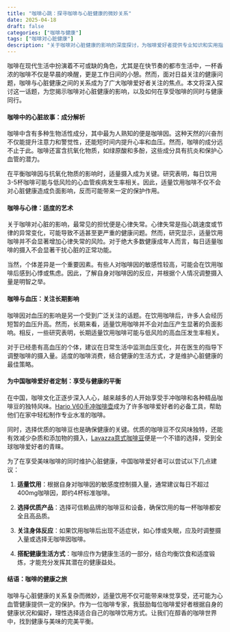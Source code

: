 ```yaml
---
title: "咖啡心跳：探寻咖啡与心脏健康的微妙关系"
date: 2025-04-18
draft: false
categories: ["咖啡与健康"]
tags: ["咖啡对心脏健康"]
description: "关于咖啡对心脏健康的影响的深度探讨，为咖啡爱好者提供专业知识和实用指南。"
---
```


咖啡在现代生活中扮演着不可或缺的角色，尤其是在快节奏的都市生活中，一杯香浓的咖啡不仅是早晨的唤醒，更是工作日间的小憩。然而，面对日益关注的健康问题，咖啡与心脏健康之间的关系成为了广大咖啡爱好者关注的焦点。本文将深入探讨这一话题，为您揭示咖啡对心脏健康的影响，以及如何在享受咖啡的同时与健康同行。

#### 咖啡中的心脏故事：成分解析

咖啡中含有多种生物活性成分，其中最为人熟知的便是咖啡因。这种天然的兴奋剂不仅能提升注意力和警觉性，还能短时间内提升心率和血压。然而，咖啡的成分远不止于此。咖啡还富含抗氧化物质，如绿原酸和多酚，这些成分具有抗炎和保护心血管的潜力。

在平衡咖啡因与抗氧化物质的影响时，适量摄入成为关键。研究表明，每日饮用3-5杯咖啡可能与低风险的心血管疾病发生率相关。因此，适量饮用咖啡不仅不会对心脏健康造成负面影响，反而可能带来一定的保护作用。

#### 咖啡与心律：适度的艺术

关于咖啡对心脏的影响，最常见的担忧便是心律失常。心律失常是指心跳速度或节律的异常变化，可能导致不适甚至更严重的健康问题。然而，研究显示，适量饮用咖啡并不会显著增加心律失常的风险。对于绝大多数健康成年人而言，每日适量咖啡的摄入不会显著干扰心脏的正常功能。

当然，个体差异是一个重要因素。有些人对咖啡因的敏感性较高，可能会在饮用咖啡后感到心悸或焦虑。因此，了解自身对咖啡因的反应，并根据个人情况调整摄入量是明智之举。

#### 咖啡与血压：关注长期影响

咖啡因对血压的影响是另一个受到广泛关注的话题。在饮用咖啡后，许多人会经历短暂的血压升高。然而，长期来看，适量饮用咖啡并不会对血压产生显著的负面影响。相反，一些研究表明，长期适量饮用咖啡可能与低风险的高血压发生率相关。

对于已经患有高血压的个体，建议在日常生活中监测血压变化，并在医生的指导下调整咖啡的摄入量。适度的咖啡消费，结合健康的生活方式，才是维护心脏健康的最佳策略。

#### 为中国咖啡爱好者定制：享受与健康的平衡

在中国，咖啡文化正逐步深入人心，越来越多的人开始享受手冲咖啡和各种精品咖啡豆的独特风味。[Hario V60手冲咖啡壶](https://www.amazon.com/dp/B001RBTSMM?tag=coffeeprism-20)成为了许多咖啡爱好者的必备工具，帮助他们在家中轻松制作专业水准的咖啡。

同时，选择优质的咖啡豆也是确保健康的关键。优质的咖啡豆不仅风味独特，还能有效减少杂质和添加物的摄入，[Lavazza意式咖啡豆](https://www.amazon.com/dp/B000SDKDM4?tag=coffeeprism-20)便是一个不错的选择，受到全球咖啡爱好者的青睐。

为了在享受美味咖啡的同时维护心脏健康，中国咖啡爱好者可以尝试以下几点建议：

1. **适量饮用**：根据自身对咖啡因的敏感度控制摄入量，通常建议每日不超过400mg咖啡因，即约4杯标准咖啡。
   
2. **选择优质产品**：选择可信赖品牌的咖啡豆和设备，确保饮用的每一杯咖啡都安全且高品质。

3. **关注身体反应**：如果饮用咖啡后出现不适症状，如心悸或失眠，应及时调整摄入量或选择无咖啡因咖啡。

4. **搭配健康生活方式**：咖啡应作为健康生活的一部分，结合均衡饮食和适度锻炼，才能充分发挥其潜在的健康益处。

#### 结语：咖啡的健康之旅

咖啡与心脏健康的关系复杂而微妙，适量饮用不仅可能带来味觉享受，还可能为心血管健康提供一定的保护。作为一位咖啡专家，我鼓励每位咖啡爱好者根据自身的健康状况和偏好，理性选择适合自己的咖啡饮用方式。让我们在醇香的咖啡世界中，找到健康与美味的完美平衡。